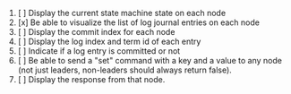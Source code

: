 1. [ ] Display the current state machine state on each node
2. [x] Be able to visualize the list of log journal entries on each node
3. [ ] Display the commit index for each node
4. [ ] Display the log index and term id of each entry
5. [ ] Indicate if a log entry is committed or not
6. [ ] Be able to send a "set" command with a key and a value to any node (not just leaders, non-leaders should always return false).
7. [ ] Display the response from that node.
